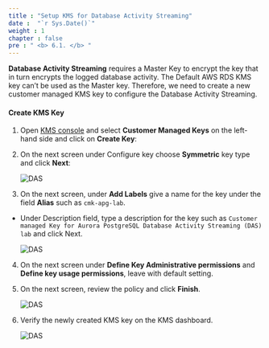 ```yaml
---
title : "Setup KMS for Database Activity Streaming"
date :  "`r Sys.Date()`" 
weight : 1 
chapter : false
pre : " <b> 6.1. </b> "
---
```


**Database Activity Streaming** requires a Master Key to encrypt the key that in turn encrypts the logged database activity. The Default AWS RDS KMS key can’t be used as the Master key. Therefore, we need to create a new customer managed KMS key to configure the Database Activity Streaming.

#### Create KMS Key
1. Open [KMS console](https://console.aws.amazon.com/kms/home)  and select **Customer Managed Keys** on the left-hand side and click on **Create Key**:
2. On the next screen under Configure key choose **Symmetric** key type and click **Next**:

    ![DAS](/images/6/6.1/1.png)

3. On the next screen, under **Add Labels** give a name for the key under the field **Alias** such as ``cmk-apg-lab``.

- Under Description field, type a description for the key such as ``Customer managed Key for Aurora PostgreSQL Database Activity Streaming (DAS) lab`` and click Next.

    ![DAS](/images/6/6.1/2.png)

4. On the next screen under **Define Key Administrative permissions** and  **Define key usage permissions**, leave with default setting.

5. On the next screen, review the policy and click **Finish**.

    ![DAS](/images/6/6.1/3.png)

6. Verify the newly created KMS key on the KMS dashboard.

    ![DAS](/images/6/6.1/4.png)